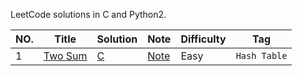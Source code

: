 LeetCode solutions in C and Python2.

|NO.|Title|Solution|Note|Difficulty|Tag|
|---|-----|--------|----|----------|---|
|1|[Two Sum](https://leetcode.com/problems/two-sum/description/)|[C](001.Two%20Sum/solution.h)|[Note](001.Two%20Sum)|Easy|`Hash Table`|